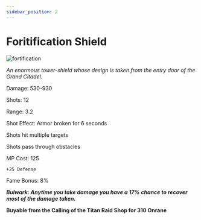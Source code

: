 ```yaml
---
sidebar_position: 2
---
```


# Foritification Shield

![fortification](https://vwiki.valorserver.com/api/item/picture/fortification%20shield)

<i>An enormous tower-shield whose design is taken from the entry door of the Grand Citadel.</i>

Damage: 530-930

Shots: 12

Range: 3.2

Shot Effect: Armor broken for 6 seconds

Shots hit multiple targets

Shots pass through obstacles

MP Cost: 125

    +25 Defense

Fame Bonus: 8%

***Bulwark: Anytime you take damage you have a 17% chance to recover most of the damage taken.***

**Buyable from the Calling of the Titan Raid Shop for 310 Onrane**
